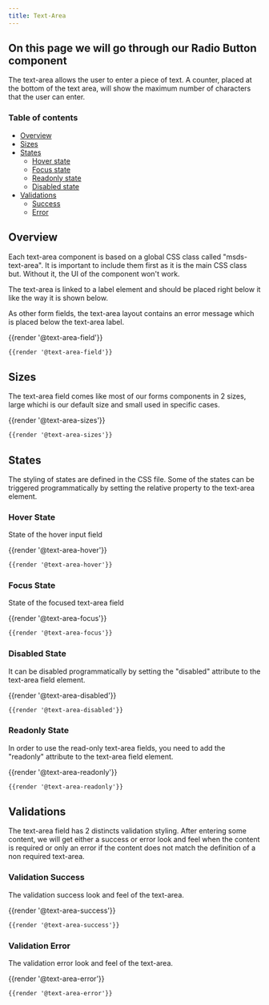```yaml
---
title: Text-Area 
---
```

## On this page we will go through our Radio Button component 

The text-area allows the user to enter a piece of text. A counter, placed at the bottom of the text area, will show the maximum number of characters that the user can enter. 

### Table of contents
<div class="row">
    <div class="col-4">
        <ul class="document__unordered-list">             
             <li class="document__unordered-list-item">
                 <a class="msds-link" href="#overview">Overview</a>
             </li>
             <li class="document__unordered-list-item">
                 <a class="msds-link" href="#sizes">Sizes</a>
             </li>
             <li class="document__unordered-list-item">
                <a class="msds-link" href="#states">States</a>
                <ul class="document__unordered-list">
                  <li class="document__unordered-list-item">
                      <a class="msds-link" href="#hover-state">Hover state</a>
                  </li>  
                  <li class="document__unordered-list-item">
                      <a class="msds-link" href="#focus-state">Focus state</a>
                  </li>  
                  <li class="document__unordered-list-item">
                    <a class="msds-link" href="#readonly-state">Readonly state</a>
                  </li>  
                  <li class="document__unordered-list-item">
                      <a class="msds-link" href="#disabled-state">Disabled state</a>
                  </li>  
                </ul>  
             </li>                      
             <li class="document__unordered-list-item">
                <a class="msds-link" href="#validations">Validations</a>
                <ul class="document__unordered-list">
                  <li class="document__unordered-list-item">
                      <a class="msds-link" href="#validation-success">Success</a>
                  </li>  
                  <li class="document__unordered-list-item">
                    <a class="msds-link" href="#validation-error">Error</a>
                  </li>            
              </ul>  
             </li>                                        
         </ul>    
    </div>    
</div>

## Overview
Each text-area component is based on a global CSS class called "msds-text-area". It is important to include them first as it is the main CSS class but. Without it, the UI of the component won't work.

The text-area is linked to a label element and should be placed right below it like the way it is shown below. 

As other form fields, the text-area layout contains an error message which is placed below the text-area label. 

<div class="element-preview">
  <div class="element-preview__inner">{{render '@text-area-field'}}</div>
</div>

```html
{{render '@text-area-field'}}
```

## Sizes
The text-area field comes like most of our forms components in 2 sizes, large whichi is our default size and small used in specific cases.

<div class="element-preview">
  <div class="element-preview__inner">{{render '@text-area-sizes'}}</div>
</div>

```html
{{render '@text-area-sizes'}}
```

## States
The styling of states are defined in the CSS file. Some of the states can be triggered programmatically by setting the relative property to the text-area element. 

### Hover State

State of the hover input field
<div class="element-preview">
  <div class="element-preview__inner">{{render '@text-area-hover'}}</div>
</div>

```html
{{render '@text-area-hover'}}
```

### Focus State

State of the focused text-area field
<div class="element-preview">
  <div class="element-preview__inner">{{render '@text-area-focus'}}</div>
</div>

```html
{{render '@text-area-focus'}}
```

### Disabled State

It can be disabled programmatically by setting the "disabled" attribute to the text-area field element.

<div class="element-preview">
  <div class="element-preview__inner">{{render '@text-area-disabled'}}</div>
</div>

```html
{{render '@text-area-disabled'}}
```

### Readonly State

In order to use the read-only text-area fields, you need to add the "readonly" attribute to the text-area field element.

<div class="element-preview">
  <div class="element-preview__inner">{{render '@text-area-readonly'}}</div>
</div>

```html
{{render '@text-area-readonly'}}
```

## Validations
The text-area field has 2 distincts validation styling. After entering some content, we will get either a success or error look and feel when the content is required or only an error if the content does not match the definition of a non required text-area. 

### Validation Success
The validation success look and feel of the text-area.

<div class="element-preview">
  <div class="element-preview__inner">{{render '@text-area-success'}}</div>
</div>

```html
{{render '@text-area-success'}}
```


### Validation Error
The validation error look and feel of the text-area.

<div class="element-preview">
  <div class="element-preview__inner">{{render '@text-area-error'}}</div>
</div>

```html
{{render '@text-area-error'}}
```
